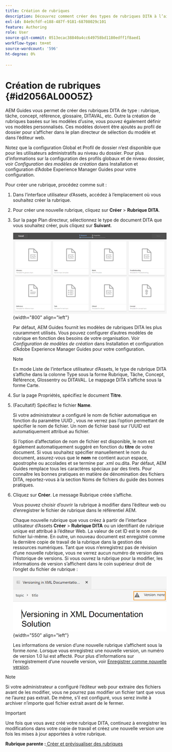 ```yaml
---
title: Création de rubriques
description: Découvrez comment créer des types de rubriques DITA à l’aide de modèles personnalisés dans l’éditeur web d’AEM Guides.
exl-id: 84e9cfdf-e188-487f-9181-68708029c101
feature: Authoring
role: User
source-git-commit: 0513ecac38840a4cc649758bd1180edff1f8aed1
workflow-type: tm+mt
source-wordcount: '596'
ht-degree: 0%

---
```


# Création de rubriques {#id2056AL00O5Z}

AEM Guides vous permet de créer des rubriques DITA de type : rubrique, tâche, concept, référence, glossaire, DITAVAL, etc. Outre la création de rubriques basées sur les modèles d’usine, vous pouvez également définir vos modèles personnalisés. Ces modèles doivent être ajoutés au profil de dossier pour s’afficher dans le plan directeur de sélection du modèle et dans l’éditeur web.

Notez que la configuration Global et Profil de dossier n’est disponible que pour les utilisateurs administratifs au niveau du dossier. Pour plus d’informations sur la configuration des profils globaux et de niveau dossier, voir *Configuration des modèles de création* dans Installation et configuration d’Adobe Experience Manager Guides pour votre configuration.

Pour créer une rubrique, procédez comme suit :

1. Dans l’interface utilisateur d’Assets, accédez à l’emplacement où vous souhaitez créer la rubrique.

1. Pour créer une nouvelle rubrique, cliquez sur **Créer** \> **Rubrique DITA**.

1. Sur la page Plan directeur, sélectionnez le type de document DITA que vous souhaitez créer, puis cliquez sur **Suivant**.

   ![](images/create_dita_topic.png){width="800" align="left"}

   Par défaut, AEM Guides fournit les modèles de rubriques DITA les plus couramment utilisés. Vous pouvez configurer d’autres modèles de rubrique en fonction des besoins de votre organisation. Voir *Configuration de modèles de création* dans Installation et configuration d’Adobe Experience Manager Guides pour votre configuration.

   >[!NOTE]
   >
   > En mode Liste de l’interface utilisateur d’Assets, le type de rubrique DITA s’affiche dans la colonne Type sous la forme Rubrique, Tâche, Concept, Référence, Glossentry ou DITAVAL. Le mappage DITA s’affiche sous la forme Carte.

1. Sur la page Propriétés, spécifiez le document **Titre**.

1. \(Facultatif\) Spécifiez le fichier **Name**.

   Si votre administrateur a configuré le nom de fichier automatique en fonction du paramètre UUID , vous ne verrez pas l’option permettant de spécifier le nom de fichier. Un nom de fichier basé sur l’UUID est automatiquement attribué au fichier.

   Si l’option d’affectation de nom de fichier est disponible, le nom est également automatiquement suggéré en fonction du **titre** de votre document. Si vous souhaitez spécifier manuellement le nom du document, assurez-vous que le **nom** ne contient aucun espace, apostrophe ou accolades et se termine par .xml ou.dita. Par défaut, AEM Guides remplace tous les caractères spéciaux par des tirets. Pour connaître les bonnes pratiques en matière de dénomination des fichiers DITA, reportez-vous à la section Noms de fichiers du guide des bonnes pratiques.

1. Cliquez sur **Créer**. Le message Rubrique créée s’affiche.

   Vous pouvez choisir d’ouvrir la rubrique à modifier dans l’éditeur web ou d’enregistrer le fichier de rubrique dans le référentiel AEM.

   Chaque nouvelle rubrique que vous créez à partir de l’interface utilisateur d’Assets **Créer** \> **Rubrique DITA** ou un identifiant de rubrique unique est attribué à l’éditeur Web. La valeur de cet ID est le nom de fichier lui-même. En outre, un nouveau document est enregistré comme la dernière copie de travail de la rubrique dans la gestion des ressources numériques. Tant que vous n’enregistrez pas de révision d’une nouvelle rubrique, vous ne verrez aucun numéro de version dans l’historique de versions. Si vous ouvrez la rubrique pour la modifier, les informations de version s’affichent dans le coin supérieur droit de l’onglet du fichier de rubrique :

   ![](images/topic-version-none_cs.png){width="550" align="left"}

   Les informations de version d’une nouvelle rubrique s’affichent sous la forme *none*. Lorsque vous enregistrez une nouvelle version, un numéro de version 1.0 lui est affecté. Pour plus d’informations sur l’enregistrement d’une nouvelle version, voir [Enregistrer comme nouvelle version](web-editor-features.md#save-as-new-version-id209ME400GXA).


>[!NOTE]
>
> Si votre administrateur a configuré l’éditeur web pour extraire des fichiers avant de les modifier, vous ne pourrez pas modifier un fichier tant que vous ne l’aurez pas extrait. De même, s’il est configuré, vous serez invité à archiver n’importe quel fichier extrait avant de le fermer.

>[!IMPORTANT]
>
> Une fois que vous avez créé votre rubrique DITA, continuez à enregistrer les modifications dans votre copie de travail et créez une nouvelle version une fois les mises à jour apportées à votre rubrique.

**Rubrique parente :**[ Créer et prévisualiser des rubriques](create-preview-topics.md)
